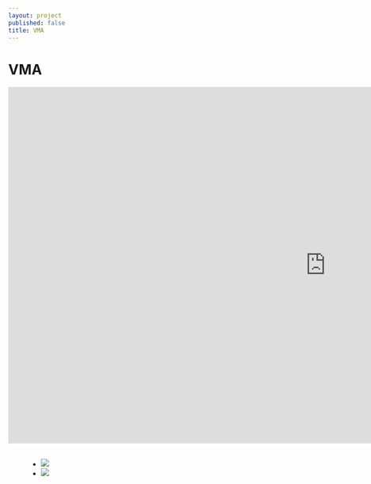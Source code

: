 ```yaml
---
layout: project
published: false
title: VMA
---
```





# VMA
<div class="flex-video">
<iframe width="1280" height="720" src="https://www.youtube.com/embed/khMPTCzOhWo" frameborder="0" allowfullscreen></iframe>
</div>

<br>

<ul class="clearing-thumbs" data-clearing style="padding: 0% 13% 0%">
  <li><a href="1.jpg"><img data-caption=" this drawing is called The Face of Ventspils. It is about what i saw in the faces of natives- arrogance, beauty, confidence...I tried to put it all in one face, and bird one the left side is just for fun...(kidding) The bird indicates freedom of the city, that the Ventspils is always developing...   -Marta Suharevska" src="1th.jpg"></a></li>
  <li><a href="2.jpg"><img data-caption="Sea- an open door to another world where doesn't exist any   mind  borders. They all are flushed away by the waves of the sea.   -Viktorija Zakarkeviča"  src="2th.jpg"></a></li>
</ul>
